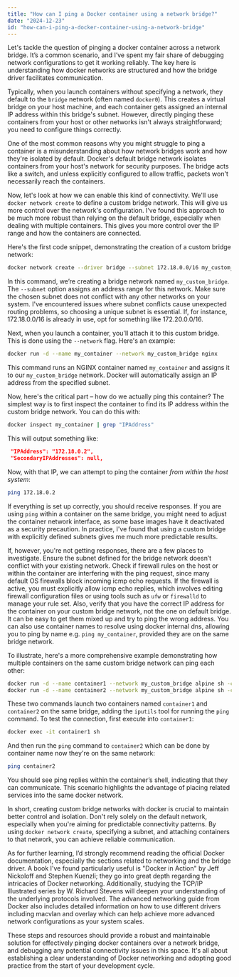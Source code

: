 ```yaml
---
title: "How can I ping a Docker container using a network bridge?"
date: "2024-12-23"
id: "how-can-i-ping-a-docker-container-using-a-network-bridge"
---
```


Let's tackle the question of pinging a docker container across a network bridge. It’s a common scenario, and I’ve spent my fair share of debugging network configurations to get it working reliably. The key here is understanding how docker networks are structured and how the bridge driver facilitates communication.

Typically, when you launch containers without specifying a network, they default to the `bridge` network (often named `docker0`). This creates a virtual bridge on your host machine, and each container gets assigned an internal IP address within this bridge's subnet. However, directly pinging these containers from your host or other networks isn't always straightforward; you need to configure things correctly.

One of the most common reasons why you might struggle to ping a container is a misunderstanding about how network bridges work and how they're isolated by default. Docker's default bridge network isolates containers from your host's network for security purposes. The bridge acts like a switch, and unless explicitly configured to allow traffic, packets won't necessarily reach the containers.

Now, let's look at how we can enable this kind of connectivity. We'll use `docker network create` to define a custom bridge network. This will give us more control over the network's configuration. I’ve found this approach to be much more robust than relying on the default bridge, especially when dealing with multiple containers. This gives you more control over the IP range and how the containers are connected.

Here's the first code snippet, demonstrating the creation of a custom bridge network:

```bash
docker network create --driver bridge --subnet 172.18.0.0/16 my_custom_bridge
```

In this command, we’re creating a bridge network named `my_custom_bridge`. The `--subnet` option assigns an address range for this network. Make sure the chosen subnet does not conflict with any other networks on your system. I've encountered issues where subnet conflicts cause unexpected routing problems, so choosing a unique subnet is essential. If, for instance, 172.18.0.0/16 is already in use, opt for something like 172.20.0.0/16.

Next, when you launch a container, you'll attach it to this custom bridge. This is done using the `--network` flag. Here's an example:

```bash
docker run -d --name my_container --network my_custom_bridge nginx
```

This command runs an NGINX container named `my_container` and assigns it to our `my_custom_bridge` network. Docker will automatically assign an IP address from the specified subnet.

Now, here's the critical part – how do we actually ping this container? The simplest way is to first inspect the container to find its IP address within the custom bridge network. You can do this with:

```bash
docker inspect my_container | grep "IPAddress"
```

This will output something like:

```json
 "IPAddress": "172.18.0.2",
 "SecondaryIPAddresses": null,
```

Now, with that IP, we can attempt to ping the container *from within the host system*:

```bash
ping 172.18.0.2
```

If everything is set up correctly, you should receive responses. If you are using `ping` within a container on the same bridge, you might need to adjust the container network interface, as some base images have it deactivated as a security precaution. In practice, I've found that using a custom bridge with explicitly defined subnets gives me much more predictable results.

If, however, you're not getting responses, there are a few places to investigate. Ensure the subnet defined for the bridge network doesn’t conflict with your existing network. Check if firewall rules on the host or within the container are interfering with the ping request, since many default OS firewalls block incoming icmp echo requests. If the firewall is active, you must explicitly allow icmp echo replies, which involves editing firewall configuration files or using tools such as `ufw` or `firewalld` to manage your rule set. Also, verify that you have the correct IP address for the container on your custom bridge network, not the one on default bridge. It can be easy to get them mixed up and try to ping the wrong address. You can also use container names to resolve using docker internal dns, allowing you to ping by name e.g. `ping my_container`, provided they are on the same bridge network.

To illustrate, here's a more comprehensive example demonstrating how multiple containers on the same custom bridge network can ping each other:

```bash
docker run -d --name container1 --network my_custom_bridge alpine sh -c "apk add iputils && sleep infinity"
docker run -d --name container2 --network my_custom_bridge alpine sh -c "apk add iputils && sleep infinity"
```

These two commands launch two containers named `container1` and `container2` on the same bridge, adding the `iputils` tool for running the `ping` command. To test the connection, first execute into `container1`:

```bash
docker exec -it container1 sh
```

And then run the `ping` command to `container2` which can be done by container name now they're on the same network:

```bash
ping container2
```

You should see ping replies within the container’s shell, indicating that they can communicate. This scenario highlights the advantage of placing related services into the same docker network.

In short, creating custom bridge networks with docker is crucial to maintain better control and isolation. Don't rely solely on the default network, especially when you're aiming for predictable connectivity patterns. By using `docker network create`, specifying a subnet, and attaching containers to that network, you can achieve reliable communication.

As for further learning, I’d strongly recommend reading the official Docker documentation, especially the sections related to networking and the bridge driver. A book I've found particularly useful is "Docker in Action" by Jeff Nickoloff and Stephen Kuenzli; they go into great depth regarding the intricacies of Docker networking. Additionally, studying the TCP/IP Illustrated series by W. Richard Stevens will deepen your understanding of the underlying protocols involved. The advanced networking guide from Docker also includes detailed information on how to use different drivers including macvlan and overlay which can help achieve more advanced network configurations as your system scales.

These steps and resources should provide a robust and maintainable solution for effectively pinging docker containers over a network bridge, and debugging any potential connectivity issues in this space. It's all about establishing a clear understanding of Docker networking and adopting good practice from the start of your development cycle.
